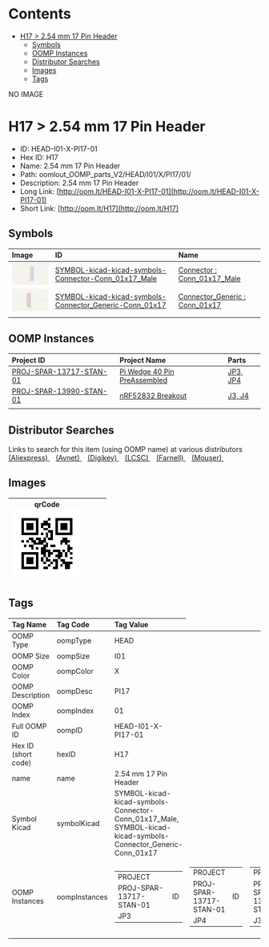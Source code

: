 



Contents
========

* [H17 > 2.54 mm 17 Pin Header](#h17--254-mm-17-pin-header)
	* [Symbols](#symbols)
	* [OOMP Instances](#oomp-instances)
	* [Distributor Searches](#distributor-searches)
	* [Images](#images)
	* [Tags](#tags)
  
NO IMAGE  
# H17 > 2.54 mm 17 Pin Header

- ID: HEAD-I01-X-PI17-01
- Hex ID: H17
- Name: 2.54 mm 17 Pin Header
- Path: oomlout_OOMP_parts_V2/HEAD/I01/X/PI17/01/
- Description: 2.54 mm 17 Pin Header
- Long Link: [http://oom.lt/HEAD-I01-X-PI17-01](http://oom.lt/HEAD-I01-X-PI17-01)
- Short Link: [http://oom.lt/H17](http://oom.lt/H17)

## Symbols
  

|Image|ID|Name|
| :--- | :--- | :--- |
|[![](https://raw.githubusercontent.com/oomlout/oomlout_OOMP_eda_V2/main/SYMBOL/kicad/kicad-symbols/Connector/Conn_01x17_Male/image_140.png)](https://github.com/oomlout/oomlout_OOMP_eda_V2/tree/main/SYMBOL/kicad/kicad-symbols/Connector/Conn_01x17_Male/)|[SYMBOL-kicad-kicad-symbols-Connector-Conn_01x17_Male](https://github.com/oomlout/oomlout_OOMP_eda_V2/tree/main/SYMBOL/kicad/kicad-symbols/Connector/Conn_01x17_Male/)|[Connector : Conn_01x17_Male](https://github.com/oomlout/oomlout_OOMP_eda_V2/tree/main/SYMBOL/kicad/kicad-symbols/Connector/Conn_01x17_Male/)|
|[![](https://raw.githubusercontent.com/oomlout/oomlout_OOMP_eda_V2/main/SYMBOL/kicad/kicad-symbols/Connector_Generic/Conn_01x17/image_140.png)](https://github.com/oomlout/oomlout_OOMP_eda_V2/tree/main/SYMBOL/kicad/kicad-symbols/Connector_Generic/Conn_01x17/)|[SYMBOL-kicad-kicad-symbols-Connector_Generic-Conn_01x17](https://github.com/oomlout/oomlout_OOMP_eda_V2/tree/main/SYMBOL/kicad/kicad-symbols/Connector_Generic/Conn_01x17/)|[Connector_Generic : Conn_01x17](https://github.com/oomlout/oomlout_OOMP_eda_V2/tree/main/SYMBOL/kicad/kicad-symbols/Connector_Generic/Conn_01x17/)|
||||

## OOMP Instances
  

|Project ID|Project Name|Parts|
| :--- | :--- | :--- |
|[PROJ-SPAR-13717-STAN-01](https://github.com/oomlout/oomlout_OOMP_projects_V2/tree/main/PROJ/SPAR/13717/STAN/01/)|[Pi Wedge 40 Pin PreAssembled](https://github.com/oomlout/oomlout_OOMP_projects_V2/tree/main/PROJ/SPAR/13717/STAN/01/)|[JP3, JP4](https://github.com/oomlout/oomlout_OOMP_projects_V2/tree/main/PROJ/SPAR/13717/STAN/01/)|
|[PROJ-SPAR-13990-STAN-01](https://github.com/oomlout/oomlout_OOMP_projects_V2/tree/main/PROJ/SPAR/13990/STAN/01/)|[nRF52832 Breakout](https://github.com/oomlout/oomlout_OOMP_projects_V2/tree/main/PROJ/SPAR/13990/STAN/01/)|[J3, J4](https://github.com/oomlout/oomlout_OOMP_projects_V2/tree/main/PROJ/SPAR/13990/STAN/01/)|
||||

## Distributor Searches
  
Links to search for this item (using OOMP name) at various distributors  
[(Aliexpress) ](https://www.aliexpress.com/wholesale?SearchText=11172.54+mm+17+Pin+Header)&nbsp;&nbsp;&nbsp;[(Avnet) ](https://www.avnet.com/shop/us/search/2.54+mm+17+Pin+Header)&nbsp;&nbsp;&nbsp;[(Digikey) ](https://www.digikey.co.uk/en/products/result?s=2.54+mm+17+Pin+Header)&nbsp;&nbsp;&nbsp;[(LCSC) ](https://www.lcsc.com/search?q=2.54+mm+17+Pin+Header)&nbsp;&nbsp;&nbsp;[(Farnell) ](https://uk.farnell.com/search?st=2.54+mm+17+Pin+Header)&nbsp;&nbsp;&nbsp;[(Mouser) ](https://www.mouser.com/c/?q=2.54+mm+17+Pin+Header)&nbsp;&nbsp;&nbsp;
## Images
  

|qrCode<br>[![](https://raw.githubusercontent.com/oomlout/oomlout_OOMP_parts_V2/main/HEAD/I01/X/PI17/01/qrCode_140.png)](https://github.com/oomlout/oomlout_OOMP_parts_V2/tree/main/HEAD/I01/X/PI17/01/qrCode.png)||||
| :---: | :---: | :---: | :---: |

## Tags
  

|Tag Name|Tag Code|Tag Value|
| :--- | :--- | :--- |
|OOMP Type|oompType|HEAD|
|OOMP Size|oompSize|I01|
|OOMP Color|oompColor|X|
|OOMP Description|oompDesc|PI17|
|OOMP Index|oompIndex|01|
|Full OOMP ID|oompID|HEAD-I01-X-PI17-01|
|Hex ID (short code)|hexID|H17|
|name|name|2.54 mm 17 Pin Header|
|Symbol Kicad|symbolKicad|SYMBOL-kicad-kicad-symbols-Connector-Conn_01x17_Male, SYMBOL-kicad-kicad-symbols-Connector_Generic-Conn_01x17|
|OOMP Instances|oompInstances|<table><tr><td>PROJECT</td></tr><tr><td> PROJ-SPAR-13717-STAN-01</td><td> ID</td></tr><tr><td> JP3</td></tr></table></td><td> <table><tr><td>PROJECT</td></tr><tr><td> PROJ-SPAR-13717-STAN-01</td><td> ID</td></tr><tr><td> JP4</td></tr></table></td><td> <table><tr><td>PROJECT</td></tr><tr><td> PROJ-SPAR-13990-STAN-01</td><td> ID</td></tr><tr><td> J3</td></tr></table></td><td> <table><tr><td>PROJECT</td></tr><tr><td> PROJ-SPAR-13990-STAN-01</td><td> ID</td></tr><tr><td> J4</td></tr></table>|
||||
